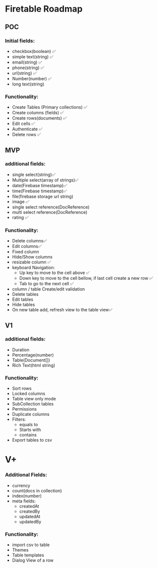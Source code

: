 # Firetable Roadmap

## POC

### Initial fields:

- checkbox(boolean) ✅
- simple text(string) ✅
- email(string) ✅
- phone(string) ✅
- url(string) ✅
- Number(number) ✅
- long text(string)

### Functionality:

- Create Tables (Primary collections) ✅
- Create columns (fields) ✅
- Create rows(documents) ✅
- Edit cells ✅
- Authenticate ✅
- Delete rows ✅

## MVP

### additional fields:

- single select(string)✅
- Multiple select(array of strings)✅
- date(Firebase timestamp)✅
- time(Firebase timestamp)✅
- file(firebase storage url string)
- image ✅
- single select reference(DocReference)
- multi select reference(DocReference)
- rating ✅

### Functionality:

- Delete columns✅
- Edit columns✅
- Fixed column
- Hide/Show columns
- resizable column ✅
- keyboard Navigation:
  - Up key to move to the cell above ✅
  - Down key to move to the cell bellow, if last cell create a new row ✅
  - Tab to go to the next cell ✅
- column / table Create/edit validation
- Delete tables
- Edit tables
- Hide tables
- On new table add, refresh view to the table view✅

## V1

### additional fields:

- Duration
- Percentage(number)
- Table(Document[])
- Rich Text(html string)

### Functionality:

- Sort rows
- Locked columns
- Table view only mode
- SubCollection tables
- Permissions
- Duplicate columns
- Filters:
  - equals to
  - Starts with
  - contains
- Export tables to csv

# V+

### Additional Fields:

- currency
- count(docs in collection)
- index(number)
- meta fields:
  - createdAt
  - createdBy
  - updatedAt
  - updatedBy

### Functionality:

- import csv to table
- Themes
- Table templates
- Dialog View of a row

